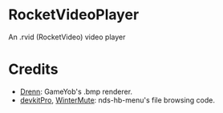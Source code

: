 # RocketVideoPlayer
An .rvid (RocketVideo) video player

# Credits
* [Drenn](https://github.com/Drenn1): GameYob's .bmp renderer.
* [devkitPro](https://github.com/devkitPro), [WinterMute](https://github.com/WinterMute): nds-hb-menu's file browsing code.
